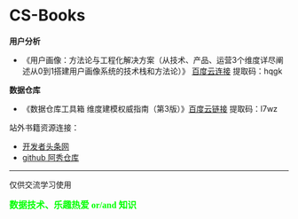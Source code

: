 # CS-Books

**用户分析**
* 《用户画像：方法论与工程化解决方案（从技术、产品、运营3个维度详尽阐述从0到1搭建用户画像系统的技术栈和方法论）》 [百度云连接](https://pan.baidu.com/s/1u9NeJLzXIMxGo00b1glTvA) 提取码：hqgk 

**数据仓库**
* 《数据仓库工具箱  维度建模权威指南（第3版）》[百度云链接](https://pan.baidu.com/s/1dxpNQz8BWzVGqfaffVc4GQ)  提取码：l7wz

站外书籍资源连接：
* [开发者头条网](https://toutiao.io/under-maintenance/)
* [github 阿秀仓库](https://github.com/forthespada/CS-Books#01%E3%80%81C++)





***
仅供交流学习使用

<b><font size=3 color=#00ff00 face="黑体">数据技术、乐趣热爱 or/and 知识</font></b>